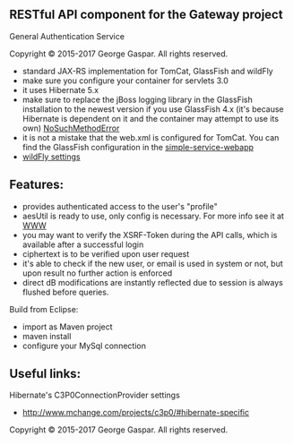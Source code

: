 RESTful API component for the Gateway project
----
General Authentication Service

Copyright © 2015-2017 George Gaspar. All rights reserved.

- standard JAX-RS implementation for TomCat, GlassFish and wildFly 
- make sure you configure your container for servlets 3.0
- it uses Hibernate 5.x
- make sure to replace the jBoss logging library in the GlassFish installation to the newest version if you use GlassFish 4.x (it's because Hibernate is dependent on it and the container may attempt to use its own) [NoSuchMethodError](https://medium.com/@mertcal/using-hibernate-5-on-payara-cc242212a5d6#.n537odinq)
- it is not a mistake that the web.xml is configured for TomCat. You can find the GlassFish configuration in the [simple-service-webapp](https://github.com/igeorge0902/Gateway/tree/master/simple-service-webapp/src/main/webapp/WEB-INF)
- [wildFly settings](https://github.com/igeorge0902/Gateway/tree/update/API/wildFly)

Features:
----
- provides authenticated access to the user's "profile"
- aesUtil is ready to use, only config is necessary. For more info see it at [WWW](https://github.com/igeorge0902/Gateway/tree/update/WWW)
- you may want to verify the XSRF-Token during the API calls, which is available after a successful login
- ciphertext is to be verified upon user request
- it's able to check if the new user, or email is used in system or not, but upon result no further action is enforced
- direct dB modifications are instantly reflected due to session is always flushed before queries.

Build from Eclipse:
- import as Maven project
- maven install
- configure your MySql connection

Useful links:
----
Hibernate's C3P0ConnectionProvider settings
- http://www.mchange.com/projects/c3p0/#hibernate-specific

Copyright © 2015-2017 George Gaspar. All rights reserved.
